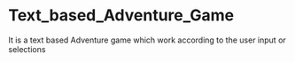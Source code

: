 # Text_based_Adventure_Game
It is a text based Adventure game which work according to the user input or selections
